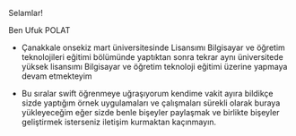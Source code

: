 Selamlar! 

Ben Ufuk POLAT 

- Çanakkale onsekiz mart üniversitesinde Lisansımı Bilgisayar ve öğretim teknolojileri eğitimi bölümünde yaptıktan sonra tekrar aynı üniversitede yüksek lisansımı Bilgisayar ve öğretim teknoloji eğitimi üzerine yapmaya devam etmekteyim

- Bu sıralar swift öğrenmeye uğraşıyorum kendime vakit ayıra bildikçe sizde yaptığım örnek uygulamaları ve çalışmaları sürekli olarak buraya yükleyeceğim eğer sizde benle bişeyler paylaşmak ve birlikte bişeyler geliştirmek isterseniz iletişim kurmaktan kaçınmayın.
